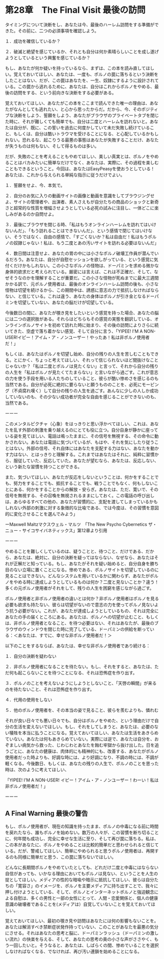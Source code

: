 # 第28章　The Final Visit 最後の訪問

タイミングについて決断をし、あなたは今、最後のハーレム訪問をする準備ができた。その前に、二つの必須事項を確認しよう。

１．成功を確信しているか？

２．破滅と絶望を感じているか、それとも自分は何か素晴らしいことを成し遂げようとしているという興奮を感じているか？

もし、あなたが何か疑いを持っているなら、まずは、この本を読み直してほしい。覚えておいてほしい、あなたは、一度も、ポルノの罠に落ちるという決断をしたことはない、だが、この罠はあなたを、一生、奴隷にするように設計されている。この罠から逃れるために、あなたは、自分はこれからポルノをやめる、最後の訪問をする、という前向きな決断をする必要がある。

覚えておいてほしい、あなたがこの本をここまで読んできた唯一の理由は、あなたがなんとしても逃れたい、と心から思ったからだ。だから、今、そのポジティブな決断をしよう、誓願をしよう、あなたがブラウザのプライベートタブを閉じた時に、それが難しくても簡単でも、自分は二度とハーレムを訪れないと。あなたは自分が、既に、この誓いを過去に何度かしていて未だ失敗し続けていること、もしくは、自分は酷いトラウマを受けることになる、と心配しているかもしれない。恐れるな、起こりうる最悪の事態はあなたが失敗することだけ、あなたが失うものは何もない、そして得るものは多い。

だが、失敗のことを考えることもやめてほしい、美しい真実とは、ポルノをやめることはバカみたいに簡単なだけでなく、あなたは、実際に、その過程を楽しむこともできるということ。今回は、あなたはEasyPeasyを使おうとしている！あなたは、これから与えられる単純な指示に従うだけでよい。

１．誓願をせよ、今、本気で。

２．自分のお気に入りの動画サイトの画像と動画を意識をしてブラウジングせよ、サイトの管理者や、出演者、素人さえもが自分たちの商品のショックと新奇さと超常的な性質を増幅させようとしている必死の試みに注目し、一体どこに楽しみがあるのか自問せよ。

３．最後にブラウザを閉じる時、「私はもうオンラインハーレムを訪れてはいけないんだ」、「もう訪れることはできないんだ」、という感情で閉じてはいけない、そうではなく、自由の感情で、「すごくないか？私は自由だ！私はもうポルノの奴隷じゃない！私は、もう二度とあの汚いサイトを訪れる必要はないんだ」

４．数日間は注意せよ、あなたの胃の中には小さなポルノ破壊工作員が潜んでいるだろう。あなたは、自分が自慰セッションを欲しがっている、という感覚に気付くだけかもしれない。この小さなポルノの怪物は、ドーパミンを求める微かな身体的欲求だと考えられている。厳密には言えば、これは不正確だ、そして、なぜそうなのかを理解することが重要だ。この小さな怪物が死ぬまでに最大三週間かかる訳で、元ポルノ使用者は、最後のオンラインハーレム訪問の後も、小さな怪物は切望を続けるから、この期間中は、誘惑に意志の力で抵抗しなければならない、と信じている。これは違う、あなたの身体はポルノが引き金となるドーパミンを切望していない、あなたの脳だけが切望している。

今後数日の間に、あなたが覗き見をしたいという感覚を持った場合、あなたの脳には二つの選択肢がある。それらはどちらもその感覚の実態を翻訳している、オンラインポルノサイトを初めて訪れた時に始まり、その後の訪問によりさらに続いてきた、空虚で落ち着かない感覚、そして自分に言う、「YIPEE! I'M A NON-USER!イピー！アイム・ア・ノンユーザー！やったあ！私は非ポルノ使用者だ！」

もしくは、あなたはポルノを切望し始め、自分の残りの人生を苦しむこともできる。とにかく、ちょっと考えてほしい、それって信じられないほど間抜けなことじゃないか？「私は二度とポルノは見たくない」と言って、それから自分の残りの人生を「私はポルノが見たくてたまらない」と言いながら過ごす。これが意志の力を使う手段を用いる人たちのしていること、彼らが酷い惨めさを感じるのも当然である。自分が必死に絶対に要らないと願うもののことを、必死にモーピング（不貞腐れ嘆く）して自分の残りの人生を過ごす。あんなに少しの人しか成功していないのも、その少ない成功者が完全な自由を感じることができないのも、当然である。

ーーー

このメンタルピクチャ（心象）をはっきりと思い浮かべてほしい、これは、あなたを乱す外部の刺激を乗り越えるのにとても役に立つ。自分自身が静かに座っている姿を見てほしい、電話は鳴ったままに、その信号を無視する、その命令に動かされない。あなたは電話に気づいているが、もはや、それを気にしたり従うことはない。外部の信号、それ自体にはあなたを支配する力はない、あなたを動かす力はない、とはっきりと理解する。これまではあなたはそれに、純粋に習慣から、服従していた、反応していた。あなたが望むなら、あなたは、反応しない、という新たな習慣を持つことができる。

また、気づいてほしい、あなたが反応をしないということは、何かをすることでも、努力をすることでも、抵抗することでも、戦うことでもなく、何もしないことにある、何かをすることからの解放・安らぎ。あなたは、ただ、寛いで、その信号を無視する、その召喚を無視されるままにしておく。この電話の呼び出しは、あらゆるすべての他の、あなたが習慣的に、支配を渡してしまっているかもしれない外部の刺激に対する象徴的な比喩である、では今度は、その習慣を意図的に変化させることを選んでみよう」

ーMaxwell Maltzマクスウェル・マルツ　「The New Psycho Cybernetics ザ・ニュー・サイコサイバネティックス」第12章より引用

ーーー

やめることを難しくしているのは、疑うことと、待つこと、だけである、だから、あなたは、絶対に、自分の決断を疑ってはならない、なぜなら、あなたはそれが正解だと知っている。もし、あなたがそれを疑い始めると、自分自身を勝ち目のない立場に置くことになる。惨めである、ポルノサイトを切望しているのに見ることはできない。どんなシステムを用いているかに関わらず、あなたがポルノをやめる時に達成しようとしているものは何か？二度と見ないことか？違う！多くの元ポルノ使用者がそれをして、残りの人生を困窮を感じながら過ごす。

ポルノ使用者と非ポルノ使用者の違いとは何か？非ポルノ使用者はポルノを見る必要も欲求も持たない、彼らは切望がないので意志の力を使ってポルノ見ないよう抗う必要がない。これが、あなたが達成しようとしているもの、それは完全にあなたの手の届くところにある。あなたは、ポルノへの切望が止むこと、もしくは、非ポルノ使用者となること、を待つ必要はない、それはあなたが、最後のブラウザのウィンドウを閉じた時に完了している、ドーパミンの供給を断っている：＜あなたは、すでに、幸せな非ポルノ使用者だ！＞

以下のことをするならば、あなたは、幸せな非ポルノ使用者であり続ける：

１．自分の決断を疑わない

２．非ポルノ使用者になることを待たない。もし、それをすると、あなたは、ただ何も起こらないことを待つことになる、それは恐怖症を作り出す。

３．ポルノのことを考えないようにしようとしないこと、「天啓の瞬間」が来るのを待たないこと、それは恐怖症を作り出す。

４．代用の使用をしない

５．他のポルノ使用者を、その本当の姿で見ること、彼らを羨むよりも、憐れむ

それが良い日々でも悪い日々でも、自分はポルノをやめた、という理由だけで自分の生活を変えないでほしい。もし、それをしてしまうと、あなたは、必要のない犠牲を本当に払うことになる。覚えておいてほしい、あなたは生活をあきらめていない。あなたは何もあきらめていない。実際には逆で、あなたは自分を、おぞましい病気から救った、じわじわとあなたを蝕む牢獄から抜け出した。日を追うごとに、あなたの健康は、肉体的にも精神的にも、改善する、あなたがポルノ使用者だった時よりも、好調な時には、より好調になり、不調の時には、不調が軽くなる。今後数日、もしくは、あなたの残りの人生で、ポルノのことを思った時は、次のように考えてほしい、

「YIPEE! I'M A NON-USER! イピー！アイム・ア・ノンユーザー！わーい！私は非ポルノ使用者だ！」

ーーー

## A Final Warning 最後の警告

もし、ポルノ使用者が、現在の知識を持ったまま、ポルノの中毒になる前に時間を戻れたなら、誰もポルノを始めない。数万の人々が、この習慣を断ち切ることに、何年間も成功し、完全に幸せな生活に至り、そして再び罠に落ちる。私は、この本があなたに、ポルノをやめることは比較的簡単だと思わせられると信じている。だが、警戒してほしい、簡単にやめられると思うポルノ使用者は、再開するのも同様に簡単だと思う、この罠に落ちないでほしい。

どんなに長期間ポルノをやめていたとしても、どれだけ二度と中毒にはならない自信があっても、いかなる理由においてもポルノは見ない、ということを人生の掟としてほしい。メディアの性的な暗喩や暗示に抵抗してほしい、彼らは自分たちの「寛容さ」のイメージを、ポルノを主要メディアに持ち出すことで、我々に押し付けようとしている、そして、ポルノとインターネットポルノと強迫観念による自慰は、多くの男性と一部の女性にとって、人間・恋愛関係と、個人の健康意識の破壊者であることを(メディアは）自覚していないことを覚えておいてほしい。

覚えておいてほしい、最初の覗き見や訪問はあなたには何の影響もないことを。あなたは解消すべき禁断症状発作持っていない、このことがあなたを最悪の気分にさせる。それはあなたの思考と脳に、ドーパミンラッシュ（ドーパミンの激しい流れ）の快楽を与える、そして、あなたの思考の奥の小さな声がささやく、もう一回したいと。そうなると、あなたは、しばらくの間、惨めでいることを選択しなければなくなる、でなければ、再び汚い連鎖を始めることになる。

